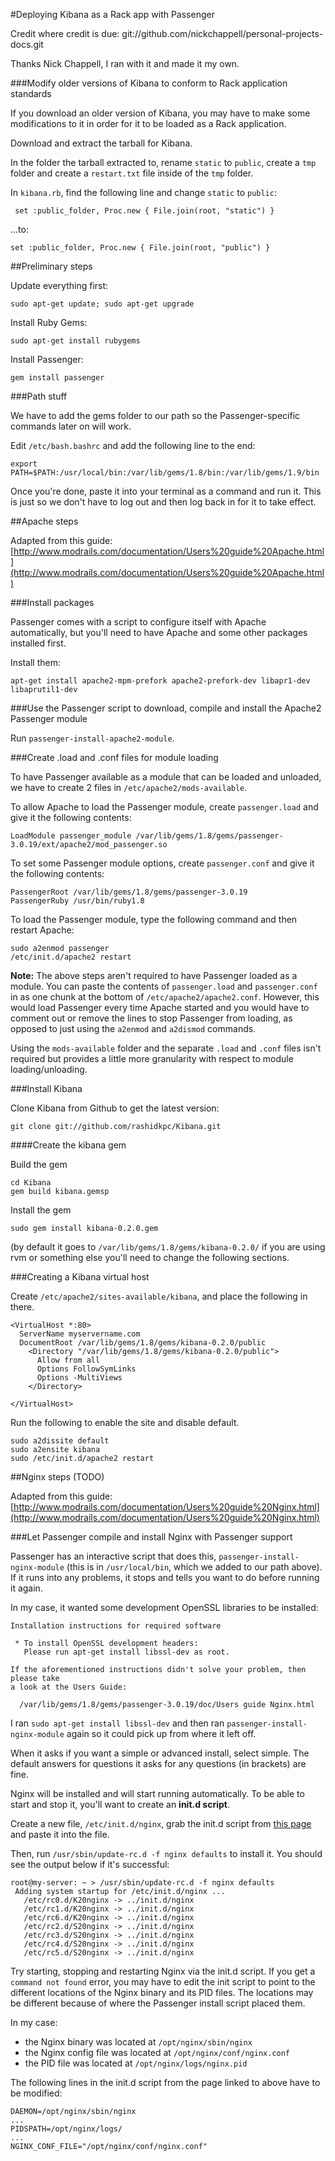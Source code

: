 #Deploying Kibana as a Rack app with Passenger

Credit where credit is due: git://github.com/nickchappell/personal-projects-docs.git

Thanks Nick Chappell, I ran with it and made it my own.


###Modify older versions of Kibana to conform to Rack application standards

If you download an older version of Kibana, you may have to make some modifications to it in order for it to be loaded as a Rack application.

Download and extract the tarball for Kibana.

In the folder the tarball extracted to, rename `static` to `public`, create a `tmp` folder and create a `restart.txt` file inside of the `tmp` folder.

In `kibana.rb`, find the following line and change `static` to `public`:

```
 set :public_folder, Proc.new { File.join(root, "static") }
``` 

…to:

```
set :public_folder, Proc.new { File.join(root, "public") }
``` 

##Preliminary steps

Update everything first:

`sudo apt-get update; sudo apt-get upgrade`

Install Ruby Gems:

`sudo apt-get install rubygems`

Install Passenger:

`gem install passenger`

###Path stuff

We have to add the gems folder to our path so the Passenger-specific commands later on will work.

Edit `/etc/bash.bashrc` and add the following line to the end:

```
export PATH=$PATH:/usr/local/bin:/var/lib/gems/1.8/bin:/var/lib/gems/1.9/bin
```

Once you're done, paste it into your terminal as a command and run it. This is just so we don't have to log out and then log back in for it to take effect.

##Apache steps

Adapted from this guide: [http://www.modrails.com/documentation/Users%20guide%20Apache.html](http://www.modrails.com/documentation/Users%20guide%20Apache.html)

###Install packages

Passenger comes with a script to configure itself with Apache automatically, but you'll need to have Apache and some other packages installed first.

Install them:

```
apt-get install apache2-mpm-prefork apache2-prefork-dev libapr1-dev libaprutil1-dev
``` 

###Use the Passenger script to download, compile and install the Apache2 Passenger module

Run `passenger-install-apache2-module`. 

###Create .load and .conf files for module loading

To have Passenger available as a module that can be loaded and unloaded, we have to create 2 files in `/etc/apache2/mods-available`.

To allow Apache to load the Passenger module, create `passenger.load` and give it the following contents:

```
LoadModule passenger_module /var/lib/gems/1.8/gems/passenger-3.0.19/ext/apache2/mod_passenger.so
``` 

To set some Passenger module options, create `passenger.conf` and give it the following contents:

```
PassengerRoot /var/lib/gems/1.8/gems/passenger-3.0.19
PassengerRuby /usr/bin/ruby1.8
``` 

To load the Passenger module, type the following command and then restart Apache:

```
sudo a2enmod passenger
/etc/init.d/apache2 restart
```

**Note:** The above steps aren't required to have Passenger loaded as a module. You can paste the contents of `passenger.load` and `passenger.conf` in as one chunk at the bottom of `/etc/apache2/apache2.conf`. However, this would load Passenger every time Apache started and you would have to comment out or remove the lines to stop Passenger from loading, as opposed to just using the `a2enmod` and `a2dismod` commands.

Using the `mods-available` folder and the separate `.load` and `.conf` files isn't required but provides a little more granularity with respect to module loading/unloading.

###Install Kibana

Clone Kibana from Github to get the latest version:

`git clone git://github.com/rashidkpc/Kibana.git`

####Create the kibana gem

Build the gem

```shell
cd Kibana
gem build kibana.gemsp
```

Install the gem

```shell
sudo gem install kibana-0.2.0.gem
```

(by default it goes to `/var/lib/gems/1.8/gems/kibana-0.2.0/` if you are using rvm or something else you'll need to change the following sections.

###Creating a Kibana virtual host

Create `/etc/apache2/sites-available/kibana`, and place the following in there.

```
<VirtualHost *:80>
  ServerName myservername.com
  DocumentRoot /var/lib/gems/1.8/gems/kibana-0.2.0/public
    <Directory "/var/lib/gems/1.8/gems/kibana-0.2.0/public">
      Allow from all
      Options FollowSymLinks
      Options -MultiViews
    </Directory>

</VirtualHost>
```

Run the following to enable the site and disable default.

```
sudo a2dissite default
sudo a2ensite kibana
sudo /etc/init.d/apache2 restart
```

##Nginx steps (TODO)

Adapted from this guide: [http://www.modrails.com/documentation/Users%20guide%20Nginx.html](http://www.modrails.com/documentation/Users%20guide%20Nginx.html)

###Let Passenger compile and install Nginx with Passenger support

Passenger has an interactive script that does this, `passenger-install-nginx-module` (this is in `/usr/local/bin`, which we added to our path above). If it runs into any problems, it stops and tells you want to do before running it again.

In my case, it wanted some development OpenSSL libraries to be installed:

```
Installation instructions for required software

 * To install OpenSSL development headers:
   Please run apt-get install libssl-dev as root.

If the aforementioned instructions didn't solve your problem, then please take
a look at the Users Guide:

  /var/lib/gems/1.8/gems/passenger-3.0.19/doc/Users guide Nginx.html
```

I ran `sudo apt-get install libssl-dev` and then ran `passenger-install-nginx-module` again so it could pick up from where it left off.

When it asks if you want a simple or advanced install, select simple. The default answers for questions it asks for any questions (in brackets) are fine.

Nginx will be installed and will start running automatically. To be able to start and stop it, you'll want to create an **init.d script**.

Create a new file, `/etc/init.d/nginx`, grab the init.d script from [this page](http://wiki.nginx.org/Nginx-init-ubuntu) and paste it into the file.

Then, run `/usr/sbin/update-rc.d -f nginx defaults` to install it. You should see the output below if it's successful:

```
root@my-server: ~ > /usr/sbin/update-rc.d -f nginx defaults
 Adding system startup for /etc/init.d/nginx ...
   /etc/rc0.d/K20nginx -> ../init.d/nginx
   /etc/rc1.d/K20nginx -> ../init.d/nginx
   /etc/rc6.d/K20nginx -> ../init.d/nginx
   /etc/rc2.d/S20nginx -> ../init.d/nginx
   /etc/rc3.d/S20nginx -> ../init.d/nginx
   /etc/rc4.d/S20nginx -> ../init.d/nginx
   /etc/rc5.d/S20nginx -> ../init.d/nginx
``` 

Try starting, stopping and restarting Nginx via the init.d script. If you get a `command not found` error, you may have to edit the init script to point to the different locations of the Nginx binary and its PID files. The locations may be different because of where the Passenger install script placed them.

In my case: 

* the Nginx binary was located at `/opt/nginx/sbin/nginx`
* the Nginx config file was located at `/opt/nginx/conf/nginx.conf`
* the PID file was located at `/opt/nginx/logs/nginx.pid`

The following lines in the init.d script from the page linked to above have to be modified:

```
DAEMON=/opt/nginx/sbin/nginx
...
PIDSPATH=/opt/nginx/logs/
...
NGINX_CONF_FILE="/opt/nginx/conf/nginx.conf"
``` 
